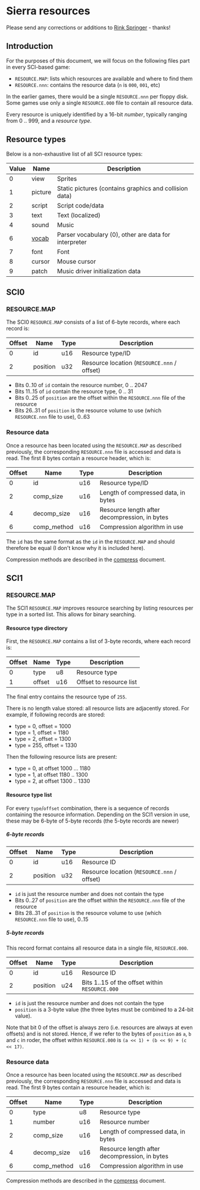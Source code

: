 # Sierra resources

Please send any corrections or additions to [Rink Springer](mailto:rink@rink.nu) - thanks!

## Introduction

For the purposes of this document, we will focus on the following files part in every SCI-based game:

- `RESOURCE.MAP`: lists which resources are available and where to find them
- `RESOURCE.nnn`: contains the resource data (`n` is `000`, `001`, etc)

In the earlier games, there would be a single `RESOURCE.nnn` per floppy disk. Some games use only a single `RESOURCE.000` file to contain all resource data.

Every resource is uniquely identified by a 16-bit _number_, typically ranging from 0 .. 999, and a _resource type_.

## Resource types

Below is a non-exhaustive list of all SCI resource types:

|Value|Name                |Description                                           |
|-----|--------------------|------------------------------------------------------|
|0    |view                |Sprites                                               |
|1    |picture             |Static pictures (contains graphics and collision data)|
|2    |script              |Script code/data                                      |
|3    |text                |Text (localized)                                      |
|4    |sound               |Music                                                 |
|6    |[vocab](vocab.md)   |Parser vocabulary (0), other are data for interpreter |
|7    |font                |Font                                                  |
|8    |cursor              |Mouse cursor                                          |
|9    |patch               |Music driver initialization data                      |

## SCI0

### RESOURCE.MAP

The SCI0 `RESOURCE.MAP` consists of a list of 6-byte records, where each record is:

|Offset|Name     |Type|Description                                    |
|------|---------|----|-----------------------------------------------|
|0     |id       |u16 |Resource type/ID                               |
|2     |position |u32 |Resource location (`RESOURCE.nnn` / offset)    |

- Bits 0..10 of `id` contain the resource number, 0 .. 2047
- Bits 11..15 of `id` contain the resource type, 0 .. 31
- Bits 0..25 of `position` are the offset within the `RESOURCE.nnn` file of the resource
- Bits 26..31 of `position` is the resource volume to use (which `RESOURCE.nnn` file to use), 0..63

### Resource data

Once a resource has been located using the `RESOURCE.MAP` as described previously, the corresponding `RESOURCE.nnn` file is accessed and data is read. The first 8 bytes contain a resource header, which is:

|Offset|Name       |Type|Description                                  |
|------|-----------|----|---------------------------------------------|
|0     |id         |u16 |Resource type/ID                             |
|2     |comp_size  |u16 |Length of compressed data, in bytes          |
|4     |decomp_size|u16 |Resource length after decompression, in bytes|
|6     |comp_method|u16 |Compression algorithm in use                 |

The `id` has the same format as the `id` in the `RESOURCE.MAP` and should therefore be equal (I don't know why it is included here).

Compression methods are described in the [compress](compress.md) document.

## SCI1

### RESOURCE.MAP

The SCI1 `RESOURCE.MAP` improves resource searching by listing resources per type in a sorted list. This allows for binary searching.

#### Resource type directory

First, the `RESOURCE.MAP` contains a list of 3-byte records, where each record is:

|Offset|Name     |Type|Description                                    |
|------|---------|----|-----------------------------------------------|
|0     |type     |u8  |Resource type                                  |
|1     |offset   |u16 |Offset to resource list                        |

The final entry contains the resource type of `255`.

There is no length value stored: all resource lists are adjacently stored. For example, if following records are stored:

- type = 0, offset = 1000
- type = 1, offset = 1180
- type = 2, offset = 1300
- type = 255, offset = 1330

Then the following resource lists are present:

- type = 0, at offset 1000 ... 1180
- type = 1, at offset 1180 .. 1300
- type = 2, at offset 1300 .. 1330

#### Resource type list

For every `type`/`offset` combination, there is a sequence of records containing the resource information. Depending on the SCI1 version in use, these may be 6-byte of 5-byte records (the 5-byte records are newer)

##### 6-byte records

|Offset|Name     |Type|Description                                    |
|------|---------|----|-----------------------------------------------|
|0     |id       |u16 |Resource ID                                    |
|2     |position |u32 |Resource location (`RESOURCE.nnn` / offset)    |

- `id` is just the resource number and does not contain the type
- Bits 0..27 of `position` are the offset within the `RESOURCE.nnn` file of the resource
- Bits 28..31 of `position` is the resource volume to use (which `RESOURCE.nnn` file to use), 0..15

##### 5-byte records

This record format contains all resource data in a single file, `RESOURCE.000`.

|Offset|Name     |Type|Description                                    |
|------|---------|----|-----------------------------------------------|
|0     |id       |u16 |Resource ID                                    |
|2     |position |u24 |Bits 1..15 of the offset within `RESOURCE.000` |

- `id` is just the resource number and does not contain the type
- `position` is a 3-byte value (the three bytes must be combined to a 24-bit value).

Note that bit 0 of the offset is always zero (i.e. resources are always at even offsets) and is not stored. Hence, if we refer to the bytes of `position` as `a`, `b` and `c` in roder, the offset within `RESOURCE.000` is `(a << 1) + (b << 9) + (c << 17)`.

### Resource data

Once a resource has been located using the `RESOURCE.MAP` as described previously, the corresponding `RESOURCE.nnn` file is accessed and data is read. The first 9  bytes contain a resource header, which is:

|Offset|Name       |Type|Description                                  |
|------|-----------|----|---------------------------------------------|
|0     |type       |u8  |Resource type                                |
|1     |number     |u16 |Resource number                              |
|2     |comp_size  |u16 |Length of compressed data, in bytes          |
|4     |decomp_size|u16 |Resource length after decompression, in bytes|
|6     |comp_method|u16 |Compression algorithm in use                 |

Compression methods are described in the [compress](compress.md) document.